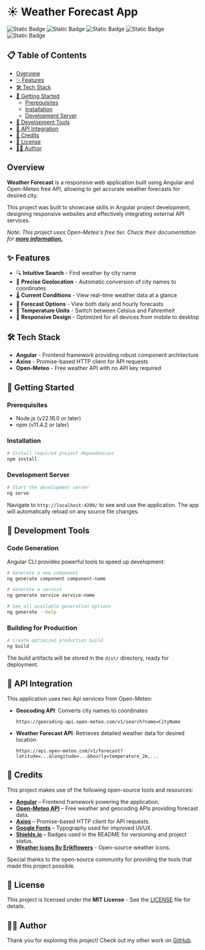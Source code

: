 # ☀️ Weather Forecast App

![Static Badge](https://img.shields.io/badge/angular-v19.2.0-red)
![Static Badge](https://img.shields.io/badge/npm-v19.2.15-red)
![Static Badge](https://img.shields.io/badge/npm-v11.4.2-green)
![Static Badge](https://img.shields.io/badge/node-v22.16.0-green)
![Static Badge](https://img.shields.io/badge/License-MIT-cyan)

## 📋 Table of Contents
- [Overview](#overview)
- [✨ Features](#-features)
- [🛠️ Tech Stack](#-tech-stack)
- [🚀 Getting Started](#-getting-started)
  - [Prerequisites](#prerequisites)
  - [Installation](#installation)
  - [Development Server](#development-server)
- [🧰 Development Tools](#-development-tools)
- [🔌 API Integration](#-api-integration)
- [🤝 Credits](#-credits)
- [📄 License](#-license)
- [👨‍💻 Author](#-author)

## Overview

**Weather Forecast** is a responsive web application built using Angular and Open-Meteo free API, allowing to get accurate weather forecasts for desired city.

This project was built to showcase skills in Angular project development, designing responsive websites and effectively integrating external API services.

_Note: This project uses Open-Meteo's free tier. Check their documentation for **[more information.](https://open-meteo.com/en/docs)**_

## ✨ Features

- 🔍 **Intuitive Search** - Find weather by city name
- 📍 **Precise Geolocation** - Automatic conversion of city names to coordinates
- 🌡️ **Current Conditions** - View real-time weather data at a glance
- 📆 **Forecast Options** - View both daily and hourly forecasts
- 🔄 **Temperature Units** - Switch between Celsius and Fahrenheit
- 📱 **Responsive Design** - Optimized for all devices from mobile to desktop

## 🛠️ Tech Stack

- **Angular** - Frontend framework providing robust component architecture
- **Axios** - Promise-based HTTP client for API requests
- **Open-Meteo** - Free weather API with no API key required

## 🚀 Getting Started

### Prerequisites

- Node.js (v22.16.0 or later)
- npm (v11.4.2 or later)

### Installation

```bash
# Install required project dependencies
npm install
```

### Development Server

```bash
# Start the development server
ng serve
```

Navigate to `http://localhost:4200/` to see and use the application. The app will automatically reload on any source file changes.

## 🧰 Development Tools

### Code Generation

Angular CLI provides powerful tools to speed up development:

```bash
# Generate a new component
ng generate component component-name

# Generate a service
ng generate service service-name

# See all available generation options
ng generate --help
```

### Building for Production

```bash
# Create optimized production build
ng build
```

The build artifacts will be stored in the `dist/` directory, ready for deployment.

## 🔌 API Integration

This application uses two Api services from Open-Meteo:

- **Geocoding API**: Converts city names to coordinates
  ```
  https://geocoding-api.open-meteo.com/v1/search?name=CityName
  ```

- **Weather Forecast API**: Retrieves detailed weather data for desired location
  ```
  https://api.open-meteo.com/v1/forecast?latitude=...&longitude=...&hourly=temperature_2m,...
  ```

## 🤝 Credits

This project makes use of the following open-source tools and resources:

- **[Angular](https://angular.io/)** – Frontend framework powering the application.
- **[Open-Meteo API](https://open-meteo.com/)** – Free weather and geocoding APIs providing forecast data.
- **[Axios](https://axios-http.com/)** – Promise-based HTTP client for API requests.
- **[Google Fonts](https://fonts.google.com/)** – Typography used for improved UI/UX.
- **[Shields.io](https://shields.io/)** – Badges used in the README for versioning and project status.
- **[Weather Icons By Erikflowers](https://erikflowers.github.io/weather-icons/)** - Open-source weather icons. 

Special thanks to the open-source community for providing the tools that made this project possible.


## 📄 License

This project is licensed under the **MIT License** - See the [LICENSE](https://github.com/Chantuu/Angular_Weather_Forecast?tab=MIT-1-ov-file) file for details.

## 👨‍💻 Author

Thank you for exploring this project! Check out my other work on [GitHub](https://github.com/Chantuu).
